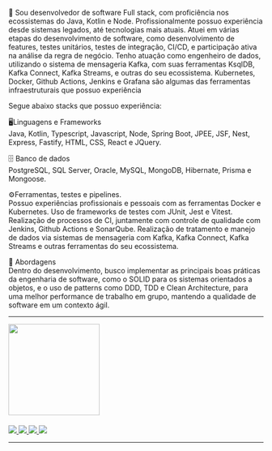 📌 Sou desenvolvedor de software Full stack, com proficiência nos ecossistemas do Java, Kotlin e Node. Profissionalmente possuo experiência desde sistemas legados, até tecnologias mais atuais. Atuei em várias etapas do desenvolvimento de software, como desenvolvimento de features, testes unitários, testes de integração, CI/CD, e participação ativa na análise da regra de negócio. Tenho atuação como engenheiro de dados, utilizando o sistema de mensageria Kafka, com suas ferramentas KsqlDB, Kafka Connect, Kafka Streams, e outras do seu ecossistema. Kubernetes, Docker, Github Actions, Jenkins e Grafana são algumas das ferramentas infraestruturais que possuo experiência

Segue abaixo stacks que possuo experiência:

🖥Linguagens e Frameworks <br>
Java, Kotlin, Typescript, Javascript, Node, Spring Boot, JPEE, JSF, Nest, Express, Fastify, HTML, CSS, React e JQuery.

🗄 Banco de dados <br>
PostgreSQL, SQL Server, Oracle, MySQL, MongoDB, Hibernate, Prisma e Mongoose.

⚙️Ferramentas, testes e pipelines. <br>
Possuo experiências profissionais e pessoais com as ferramentas Docker e Kubernetes. Uso de frameworks de testes com JUnit, Jest e Vitest. Realização de processos de CI, juntamente com controle de qualidade com Jenkins, Github Actions e SonarQube. Realização de tratamento e manejo de dados via sistemas de mensageria com Kafka, Kafka Connect, Kafka Streams e outras ferramentas do seu ecossistema.

💼 Abordagens <br>
Dentro do desenvolvimento, busco implementar as principais boas práticas da engenharia de software, como o SOLID para os sistemas orientados a objetos, e o uso de patterns como DDD, TDD e Clean Architecture, para uma melhor performance de trabalho em grupo, mantendo a qualidade de software em um contexto ágil. 

<hr>

<div>
  <a href="https://github.com/LuanC14">
  <img height="180em" src="https://github-readme-stats.vercel.app/api/top-langs/?username=LuanC14&layout=compact&langs_count=7&theme=dracula"/>
</div>
 
 ####
 <div> 
  <a href="https://www.linkedin.com/in/luanc14/" target="_blank">
    <img src="https://img.shields.io/badge/-LinkedIn-%230077B5?style=for-the-badge&logo=linkedin&logoColor=white" target="_blank">
  </a>  
  <a href = "mailto:luanchr14@gmail.com">
    <img src="https://img.shields.io/badge/-Gmail-%23333?style=for-the-badge&logo=gmail&logoColor=white" target="_blank">
  </a>
  <a href="https://instagram.com/luaannp" target="_blank">
    <img src="https://img.shields.io/badge/-Instagram-%23E4405F?style=for-the-badge&logo=instagram&logoColor=white" target="_blank">
  </a>
  <a href="https://wa.me/+5574991992796" target="_blank">
    <img src="https://img.shields.io/badge/WhatsApp-25D366?style=for-the-badge&logo=whatsapp&logoColor=white" /> 
  </a>
</div>

<hr>
